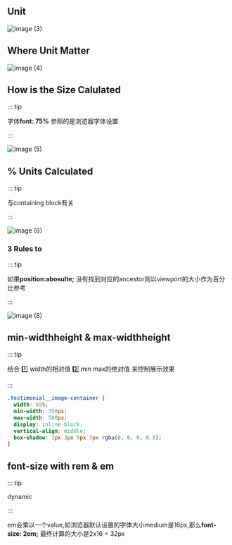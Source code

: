 ## Unit

![image (3)](https://gitee.com/q10viking/PictureRepos/raw/master/images//202112101314216.jpg)



## Where Unit Matter

![image (4)](https://gitee.com/q10viking/PictureRepos/raw/master/images//202112101319695.jpg)



## How is the Size Calulated

::: tip

字体**font: 75%** 参照的是浏览器字体设置

:::

![image (5)](https://gitee.com/q10viking/PictureRepos/raw/master/images//202112101332430.jpg)

## % Units Calculated

::: tip

与containing block有关

:::

![image (6)](https://gitee.com/q10viking/PictureRepos/raw/master/images//202112101334152.jpg)

### 3 Rules to 

::: tip

如果**position:abosulte;** 没有找到对应的ancestor则以viewport的大小作为百分比参考

:::

![image (8)](https://gitee.com/q10viking/PictureRepos/raw/master/images//202112101346383.jpg)

## min-widthheight & max-widthheight

::: tip

结合 :one: width的相对值 :two: min max的绝对值 来控制展示效果

:::

```css {2-4}
.testimonial__image-container {
  width: 65%;
  min-width: 350px;
  max-width: 580px;
  display: inline-block;
  vertical-align: middle;
  box-shadow: 3px 3px 5px 3px rgba(0, 0, 0, 0.3);
}
```

## font-size with rem & em

::: tip

dynamic

:::

em会乘以一个value,如浏览器默认设置的字体大小medium是16px,那么**font-size: 2em;** 最终计算的大小是2x16  = 32px